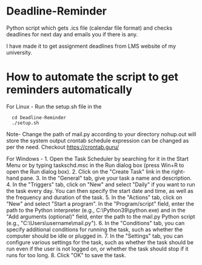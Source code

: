 # Deadline-Reminder
Python script which gets .ics file (calendar file format) and checks deadlines for next day and emails you if there is any.

I have made it to get assignment deadlines from LMS website of my university.

# How to automate the script to get reminders automatically
For Linux -
Run the setup.sh file in the

      cd Deadline-Reminder
      ./setup.sh
Note- Change the path of mail.py according to your directory
      nohup.out will store the system output
      crontab schedule expression can be changed as per the need. Checkout https://crontab.guru/
      
For Windows -
    1. Open the Task Scheduler by searching for it in the Start Menu or by typing taskschd.msc in the Run dialog box (press Win+R to open the Run dialog box).
    2. Click on the "Create Task" link in the right-hand pane.
    3. In the "General" tab, give your task a name and description.
    4. In the "Triggers" tab, click on "New" and select "Daily" if you want to run the task every day. You can then specify the start date and time, as well as the frequency and duration of the task.
    5. In the "Actions" tab, click on "New" and select "Start a program". In the "Program/script" field, enter the path to the Python interpreter (e.g., C:\Python39\python.exe) and in the "Add arguments (optional)" field, enter the path to the mail.py Python script (e.g., "C:\Users\username\mail.py").
    6. In the "Conditions" tab, you can specify additional conditions for running the task, such as whether the computer should be idle or plugged in.
    7. In the "Settings" tab, you can configure various settings for the task, such as whether the task should be run even if the user is not logged on, or whether the task should stop if it runs for too long.
    8. Click "OK" to save the task.

